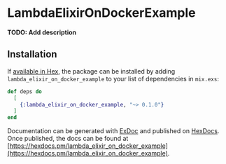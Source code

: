 # LambdaElixirOnDockerExample

**TODO: Add description**

## Installation

If [available in Hex](https://hex.pm/docs/publish), the package can be installed
by adding `lambda_elixir_on_docker_example` to your list of dependencies in `mix.exs`:

```elixir
def deps do
  [
    {:lambda_elixir_on_docker_example, "~> 0.1.0"}
  ]
end
```

Documentation can be generated with [ExDoc](https://github.com/elixir-lang/ex_doc)
and published on [HexDocs](https://hexdocs.pm). Once published, the docs can
be found at [https://hexdocs.pm/lambda_elixir_on_docker_example](https://hexdocs.pm/lambda_elixir_on_docker_example).

